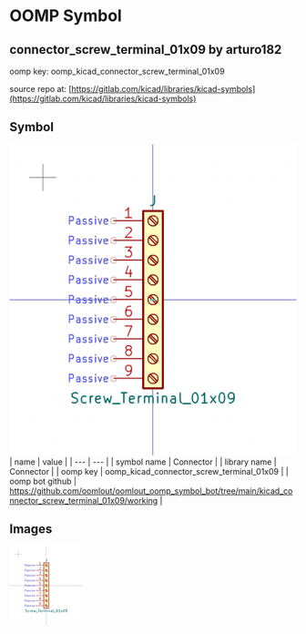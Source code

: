 # OOMP Symbol  
## connector_screw_terminal_01x09  by arturo182  
  
oomp key: oomp_kicad_connector_screw_terminal_01x09  
  
source repo at: [https://gitlab.com/kicad/libraries/kicad-symbols](https://gitlab.com/kicad/libraries/kicad-symbols)  
## Symbol  
  
[![working.png](working_600.png)](working.png)  
| name | value | 
| --- | --- | 
| symbol name | Connector | 
| library name | Connector | 
| oomp key | oomp_kicad_connector_screw_terminal_01x09 | 
| oomp bot github | https://github.com/oomlout/oomlout_oomp_symbol_bot/tree/main/kicad_connector_screw_terminal_01x09/working | 
## Images  
  
[![working.png](working_140.png)](working.png)  
